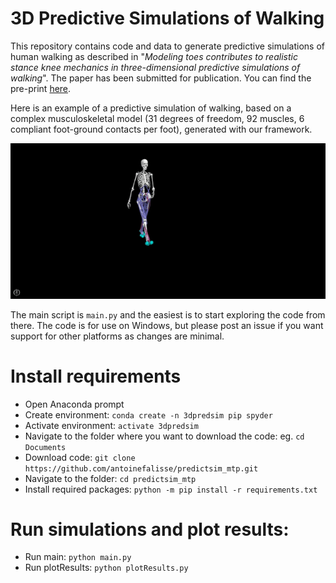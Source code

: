 # 3D Predictive Simulations of Walking

This repository contains code and data to generate predictive simulations of human walking as described in "_Modeling toes contributes to realistic stance knee mechanics in three-dimensional predictive simulations of walking_". The paper has been submitted for publication. You can find the pre-print [here](https://www.biorxiv.org/content/10.1101/2021.08.13.456292v1).

Here is an example of a predictive simulation of walking, based on a complex musculoskeletal model (31 degrees of freedom, 92 muscles, 6 compliant foot-ground contacts per foot), generated with our framework.

![Predictive simulation of human walking (doi:10.1098/rsif.2019.0402)](doc/images/PredictiveSimulation.gif)

The main script is `main.py` and the easiest is to start exploring the code from there. The code is for use on Windows, but please post an issue if you want support for other platforms as changes are minimal.

# Install requirements

- Open Anaconda prompt
- Create environment: `conda create -n 3dpredsim pip spyder`
- Activate environment: `activate 3dpredsim`
- Navigate to the folder where you want to download the code: eg. `cd Documents`
- Download code: `git clone https://github.com/antoinefalisse/predictsim_mtp.git`
- Navigate to the folder: `cd predictsim_mtp`
- Install required packages: `python -m pip install -r requirements.txt`

# Run simulations and plot results:
- Run main: `python main.py`
- Run plotResults: `python plotResults.py`
